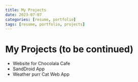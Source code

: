 ```yaml
---
title: My Projects
date: 2023-07-07
categories: [resume, portfolio]
tags: [resume, portfolio, projects]
---
```


# My Projects (to be continued)

- Website for Chocolala Cafe
- SandDroid App
- Weather purr Cat Web App